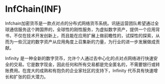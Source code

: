 # InfChain(INF)

Infchain加密货币是一款点对点的分布式网络货币系统。讯链运营团队希望通过全球通信服务这个跨国界的，全球性的刚性服务，为虚拟数字资产，提供一个应用背书，不仅在技术开发创新上，而且能在应用扩展上做前瞻性的，试探性的探索，从而为一些沉淀的数字资产从应用角度上召集新的力量，为行业的进一步发展做成贡献。

Infinity 是一种全新的数字货币，允许个人通过去中心化的点对点网络进行快速安全的交易。它是数字现金，因此任何和所有交易都是完全匿名的，不需要银行或转账费用。在庞大的成熟和有抱负的企业家社区的支持下，Infinity 代币具有快速增长和扩张的巨大潜力。



